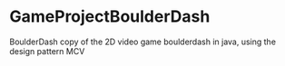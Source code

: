 # GameProjectBoulderDash
BoulderDash
copy of the 2D video game boulderdash in java, using the design pattern MCV
